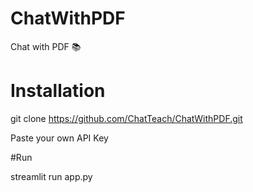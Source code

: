 # ChatWithPDF
Chat with PDF 📚

# Installation 

git clone https://github.com/ChatTeach/ChatWithPDF.git

Paste your own API Key

#Run

streamlit run app.py


